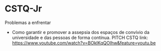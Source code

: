 # CSTQ-Jr
Problemas a enfrentar
- Como garantir e promover a assepsia dos espaços de convívio da universidade e das pessoas de forma contínua.
PITCH CSTQ link:
https://www.youtube.com/watch?v=BOkIKqQOIhw&feature=youtu.be
